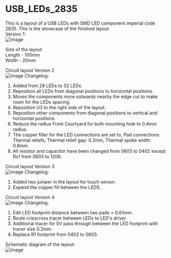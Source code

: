 # USB_LEDs_2835
This is a layout of a USB LEDs with SMD LED component imperial code 2835. 
This is the showcase of the finished layout.  
Version 1:  
![image](https://user-images.githubusercontent.com/65590803/213876217-364791d2-d3b7-464a-af23-6acd757ebaf3.png)

Size of the layout  
Length - 100mm  
Width - 20mm

Circuit layout Version 2  
![image](https://user-images.githubusercontent.com/65590803/218314217-64a25081-7922-4ba2-9541-ce352652c7e1.png) 
Changelog: 
1. Added from 28 LEDs to 32 LEDs. 
2. Reposition all LEDs from diagonal positions to horizontal positions.  
3. Moves the components more outwards nearby the edge cut to make room for the LEDs spacing.  
4. Reposition U3 to the right side of the layout. 
5. Reposition other components from diagonal positions to vertical and horizontal positions.  
6. Reduce the radius Front Courtyard for both mounting hole to 0.4mm radius.  
7. The copper filler for the LED connections are set to, Pad connections: Thermal reliefs, Thermal relief gap: 0.2mm, Thermal spoke width: 0.8mm. 
8. All resistor and capacitor have been changed from 0603 to 0402 except Rx1 from 0603 to 1206. 

Circuit layout Version 3  
![image](https://user-images.githubusercontent.com/65590803/224206291-dd83e906-76fb-4b8b-b37f-7437919a0ccc.png)
Changelog:  
1. Added two jumper in the layout for touch sensor. 
2. Expend the copper fill between the LEDS. 

Circuit layout Version 4  
![image](https://user-images.githubusercontent.com/65590803/224543723-4ba3fb3a-be8f-4db2-bc5b-2ec5332dd657.png)
Changelog:  
1. Edit LED footprint distance between two pads = 0.61mm. 
2. Route crisscross tracer between LEDs to LED's driver.  
3. Additional tracer for 5V pass through between the LED footprint with tracer size 0.2mm.  
4. Replace R1 footprint from 0402 to 0603.  
  
Schematic diagram of the layout:  
![image](https://user-images.githubusercontent.com/65590803/224089222-8b1b0d83-bec3-474d-9b77-f5e4f085fdd3.png)
